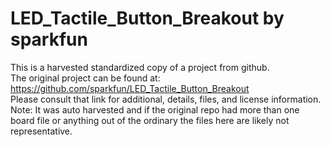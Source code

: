 
# LED_Tactile_Button_Breakout by sparkfun  
This is a harvested standardized copy of a project from github.  
The original project can be found at:  
https://github.com/sparkfun/LED_Tactile_Button_Breakout  
Please consult that link for additional, details, files, and license information.  
Note: It was auto harvested and if the original repo had more than one board file or anything out of the ordinary the files here are likely not representative.  
    
